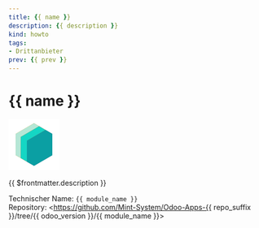 ```yaml
---
title: {{ name }}
description: {{ description }}
kind: howto
tags:
- Drittanbieter
prev: {{ prev }}
---
```

# {{ name }}
![icon_oms_box](../attachments/icons_odoo_mint_system.png)

\{\{ $frontmatter.description \}\}

Technischer Name: `{{ module_name }}`\
Repository: <https://github.com/Mint-System/Odoo-Apps-{{ repo_suffix }}/tree/{{ odoo_version }}/{{ module_name }}>
